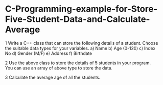 # C-Programming-example-for-Store-Five-Student-Data-and-Calculate-Average

1 Write a C++ class that can store the following details of a student. Choose the suitable data
types for your variables.
a) Name
b) Age (0-120)
c) Index No
d) Gender (M/F)
e) Address
f) Birthdate

2 Use the above class to store the details of 5 students in your program. You can use an array
of above type to store the data.

3 Calculate the average age of all the students.
